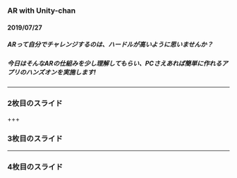 ### AR with Unity-chan

#### 2019/07/27

##### ARって自分でチャレンジするのは、ハードルが高いように思いませんか？  

##### 今日はそんなARの仕組みを少し理解してもらい、PCさえあれば簡単に作れるアプリのハンズオンを実施します!

---


### 2枚目のスライド


+++


### 3枚目のスライド


---


### 4枚目のスライド
